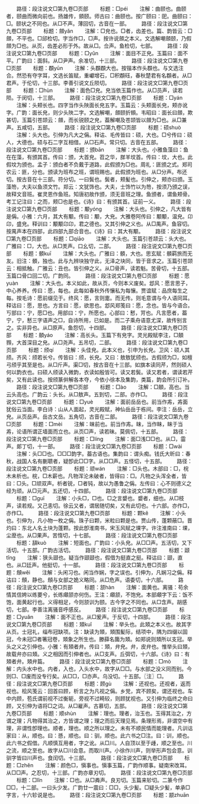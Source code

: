 <!-- { "loadSidebar": true } -->
　　路径：段注说文□第九卷□页部
　　标题：□péi
　　注解：曲颐也。曲颐者，颐曲而微向前也。扬雄传，顉颐。师古曰：曲颐也。按广颐曰：巸。曲颐曰：□。颐状之不同也。从□不声。薄回切，古音在一部。
　　路径：段注说文□第九卷□页部
　　标题：顩yǎn
　　注解：□皃也。□者，齿差也。篇、韵皆云：□顩，不平也。□邱检切。字当作□，□声。按许说顩之本义。文选解嘲顩颐，乃假顩为□也。从页，齿差必形于外。故从□。佥声。鱼检切，七部。
　　路径：段注说文□第九卷□页部
　　标题：□yǔn
　　注解：面目不正皃。玉篇曰：面不平。广韵曰：面斜。从□尹声。余准切，十三部。
　　路径：段注说文□第九卷□页部
　　标题：頵yūn
　　注解：头頵頵大也。按锴本作头頵也。与文选注合。然恐有夺字耳，文选长笛赋，重巘增石，□积頵砡，春秋楚君有名頵者。从□君声。于伦切，十三部。李善引说文丘陨切。
　　路径：段注说文□第九卷□页部
　　标题：□hùn
　　注解：面色□皃。皃当依玉篇作也。从□员声，读若陨。于闵切，十三部。
　　路径：段注说文□第九卷□页部
　　标题：□yán
　　注解：头颊长也。四字当作头陜面长皃五字。玉篇云：头颊面长皃，颊亦讹字。广韵：面长皃，则少头陜二字。文选解嘲，顩颐折頞。韦昭曰：面长曰顩，欺甚切，玉篇引苍颉云：顩，而长锐颐之皃，葢解嘲及苍颉皆以顩为□也。从□兼声。五咸切，五部。
　　路径：段注说文□第九卷□页部
　　标题：硕shuò
　　注解：头大也。引伸为凡大之偁。释诂、毛传皆曰：硕，大也。□兮传曰：硕人，大德也。硕与石二字互相借。从□石声。常只切。古音在五部。
　　路径：段注说文□第九卷□页部
　　标题：颁bān
　　注解：大头也。小雅鱼藻曰：鱼在在藻，有颁其首。传曰：颁，大首皃。苕之华，羘羊坟首。传曰：坟，大也。此假坟为颁也。孟子：颁白者不负戴于道路，此假颁为□也。周礼：匪颁之式。郑司农云：匪，分也。颁读为班布之班，谓班赐也。此假颁为班也。从□分声。布还切。按古音在十三部。符分切。一曰鬓也。鬓者，颊髪也。引伸之，颊亦曰颁。玉藻笏，大夫以鱼须文竹。郑云：文犹饰也。大夫，士饰竹以为笏，按须乃颁之误，故释文音班。崔灵恩作鱼班。知唐初故作颁，须无音班之理。鱼颁者，谓鱼颊骨。考工记注曰：之而，颊□也是也。《诗》曰：有颁其首。证前一义。
　　路径：段注说文□第九卷□页部
　　标题：颙yónɡ
　　注解：大头也。引伸之，凡大皆有是偁。小雅：六月，其大有颙。传曰：颙，大皃。大雅卷阿传曰：颙颙，温皃。卬卬，盛皃。释训曰：颙颙卬卬，君之德也。又其引伸之义也。从□禺声。鱼容切。按禺声本在四部，此四部九部合音也。《诗》曰：其大有颙。
　　路径：段注说文□第九卷□页部
　　标题：□qiāo
　　注解：大头也。玉篇引苍颉云：头大也。广雅曰：□，大也。从□羙声。口幺切，二部。
　　路径：段注说文□第九卷□页部
　　标题：顝kuī
　　注解：大头也。广雅曰：顝，大也。思玄赋：顝羁旅而无友。旧注：顝，独也。此与九辨块独守此，无泽之块同，皆于音求之。玉篇引苍颉云：相抵触。广雅云：丑也。皆引伸之义。从□骨声，读若魁。苦骨切，十五部。玉篇口骨口回二切。广韵同。
　　路径：段注说文□第九卷□页部
　　标题：愿yuàn
　　注解：大头也。本义如此，故从页，今则本义废矣。邶风：愿言思子，中心养养。传曰：愿，每也。此每如春秋外传懹私为每懹。贾谊赋：品庶每生之每。按毛诗：愿前缀见于。终风：愿，言则疐。而无传。则毛意谓与今人语同耳。释诂曰：愿，思也。方言曰：愿，欲思也。邶风郑笺曰：愿，念也。皆与今语合。丂部曰：宁，愿□也。用部曰：宁，所愿也。心部曰：慭，肎也。凡言愿者，葢宁，宁，慭三字语声之□，自诗所用，已如是。而二子乘舟语意尤深，故传别言之。实非异也。从□原声。鱼怨切，十四部。
　　路径：段注说文□第九卷□页部
　　标题：顤yáo
　　注解：高长头。玉篇下有皃字。灵光殿赋李注，□顤顟，大首深目之皃。从□尧声。五吊切，二部。
　　路径：段注说文□第九卷□页部
　　标题：颀qí
　　注解：头佳皃。此本义也，引申为长皃。卫风：硕人其颀。齐风：颀若长兮。传皆曰：颀，长皃。又曰：敖敖犹颀也。古假颀为□，如檀弓颀乎其至是也。从□斤声。渠□切，按古音在十三部。如旗本读同芹，然则硕人何以韵衣也。曰硕人颀读入微韵，衣读如殷皆可。读又若鬓。读又若者，谓读若芹矣，又有此读也。按颀篆倂解各本夺，今依小徐本及集韵，类篇，韵会所引订补。
　　路径：段注说文□第九卷□页部
　　标题：□ào
　　注解：□顤，高也。当云头高也。广韵云：头长。从□敖声。五到切，二部。亦作□。
　　路径：段注说文□第九卷□页部
　　标题：□yuè
　　注解：面前岳岳也。前当作歬，歬面犹俗云当面。李白诗：山从人面起，灵光殿赋，神仙岳岳于栋间。李注：岳岳，立皃。从页岳声。岳古文岳。五角切，古音在二部。
　　路径：段注说文□第九卷□页部
　　标题：□mèi
　　注解：昧前也。前当作歬。昧，当作眛，眛于当歬，论语所谓正墙面而立也。从页□声，读若昧。莫佩切，十五部。
　　路径：段注说文□第九卷□页部
　　标题：□línɡ
　　注解：面□浅□□也。从□，霝声。郞丁切，十一部。
　　路径：段注说文□第九卷□页部
　　标题：□wài
　　注解：头□□也。□□□韵字。葢古语也。集韵曰：谓头痴。钱氏大昕曰：春秋，战国人名有蒯聩者，疑卽此□□字。从□□声。五怪切，十五部。
　　路径：段注说文□第九卷□页部
　　标题：顽wán
　　注解：□头也。木部曰：□，梡木未析也。梡，□木薪也。凡物浑沦未破者，皆得曰：□。凡物之头浑全者，皆曰：□头。□顽双声。析者锐，□者钝，故以为愚鲁之偁。左传曰：心不则德义之经为顽。从□元声。五还切，十四部。
　　路径：段注说文□第九卷□页部
　　标题：□ɡuī
　　注解：小头□，□也。□之言嫢也。嫢者，细也。从□枝声，读若规。又己恚切。徐云又者，谓居随切矣，又有此切也。十六部。亦作□，亦作□。
　　路径：段注说文□第九卷□页部
　　标题：颗kě
　　注解：小头也。引伸为，凡小物一枚之偁。珠子曰颗，米粒曰颗是也。贾山传，蓬颗蔽□。晋灼曰：东北人名土块为蓬颗。按此卽淮南书，宋玉风赋之堁字。许注淮南曰：堁，尘塺也。从□果声。苦惰切，十七部。
　　路径：段注说文□第九卷□页部
　　标题：頢kuò
　　注解：短面也。广韵曰：小头皃。从□□声。五活切，又下活切。十五部。广韵古活切。
　　路径：段注说文□第九卷□页部
　　标题：颋tǐnɡ
　　注解：狭头颋也。疑当作颋颋也，假借为挺直之挺。释诂曰：颋，直也。从□廷声。他挺切，十一部。
　　路径：段注说文□第九卷□页部
　　标题：頠wěi
　　注解：头闲习也。闲当作娴，字之误也。引伸为，凡娴习之偁。释诂曰：頠，静也。頠与女部之姽义略同。从□危声。语委切，十六部。
　　路径：段注说文□第九卷□页部
　　标题：颔hàn
　　注解：面黄也。离骚：苟余情其信姱以练要兮，长练顑颔亦何伤。王注：顑颔，不饱皃。本部顑字下云：饭不饱，面黄起行也。义得相足，今则颔训为颐。古今字之不同也。从□含声。胡感切，七部。李善注离骚音呼感反。
　　路径：段注说文□第九卷□页部
　　标题：□yuǎn
　　注解：面不正也。从□爰声。于反切，十四部。
　　路径：段注说文□第九卷□页部
　　标题：頍kuǐ
　　注解：举头也。此頍之本义也。故其字从页。士冠礼，缁布冠缺项。注：缺读为頍，頍围髪际，结项中，隅为四缀以固冠，今未冠□者箸冠卷，頍象之所生也。滕薛名簂为頍。如郑说则頍所以支冠。举头之义之引伸也。小雅：有頍者弁。传曰：頍，弁皃。弁，皮弁也。惟举头曰頍，故载弁亦曰頍。义之相因而引伸者也。从□支声。丘弭切，十六部。《诗》曰：有頍者弁。頍弁篇。
　　路径：段注说文□第九卷□页部
　　标题：□mò
　　注解：内头水中也。内者，入也，入头水中，故字从□□。与水部之没义同而别。今则□、□废而没专行矣。从□□，□亦声。乌没切。十五部。〖注〗□。
　　路径：段注说文□第九卷□页部
　　标题：顾ɡù
　　注解：还视也。还视者，返而视也。桧风笺云：回首曰顾，析言之为凡视之偁。乡党，宾不顾矣，谓还视也。车中内顾，苞氏谓前视不过衡轭，旁视不过畸较，则顾犹视也。又引伸为临终之命曰顾，又引伸为语将□之词。从□雇声。古慕切，五部。
　　路径：段注说文□第九卷□页部
　　标题：顺shùn
　　注解：理也。理者，治玉也。玉得其治之，方谓之理；凡物得其治之，方皆谓之理；理之而后天理见焉。条理形焉，非谓空中有理，非谓性卽理也。顺者，理也。顺之所以理之。未有不顺民情而能理者。凡训诂家曰：从，顺也。曰：愻，顺也。曰：驯，顺也。此六书之□注。曰：训，顺也。此六书之假借。凡顺慎互用者，字之讹。从□川。人自顶以至于歱，顺之至也。川之流，顺之至也。故字从□川会意。而取川声。小徐作川声，则举形声包会意。训驯字皆曰川声也。食闰切。十三部。
　　路径：段注说文□第九卷□页部
　　标题：□zhěn
　　注解：颜色□，愼事也。愼事玉篇，广韵作顺事。疑南宋改耳。从□□声。之忍切，十三部。广韵亦章刃切。
　　路径：段注说文□第九卷□页部
　　标题：□lǐn
　　注解：□也。从□粦声。良刃切。玉篇来轸切。二篆今作□□，十二部。一曰头少发。广韵廿一震曰：□□，头少髪。□疑头少髪，单承□字言，十六轸说是也。
　　路径：段注说文□第九卷□页部
　　标题：颛zhuān
